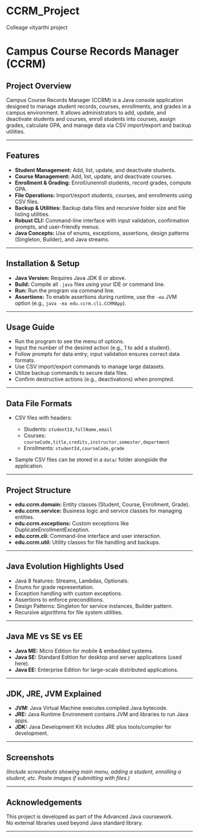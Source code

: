 # CCRM_Project
Colleage vityarthi project
# Campus Course Records Manager (CCRM)

## Project Overview

Campus Course Records Manager (CCRM) is a Java console application designed to manage student records, courses, enrollments, and grades in a campus environment. It allows administrators to add, update, and deactivate students and courses, enroll students into courses, assign grades, calculate GPA, and manage data via CSV import/export and backup utilities.

---

## Features

- **Student Management:** Add, list, update, and deactivate students.
- **Course Management:** Add, list, update, and deactivate courses.
- **Enrollment & Grading:** Enroll/unenroll students, record grades, compute GPA.
- **File Operations:** Import/export students, courses, and enrollments using CSV files.
- **Backup & Utilities:** Backup data files and recursive folder size and file listing utilities.
- **Robust CLI:** Command-line interface with input validation, confirmation prompts, and user-friendly menus.
- **Java Concepts:** Use of enums, exceptions, assertions, design patterns (Singleton, Builder), and Java streams.

---

## Installation & Setup

- **Java Version:** Requires Java JDK 8 or above.
- **Build:** Compile all `.java` files using your IDE or command line.
- **Run:** Run the program via command line.
- **Assertions:** To enable assertions during runtime, use the `-ea` JVM option (e.g., `java -ea edu.ccrm.cli.CCRMApp`).

---

## Usage Guide

- Run the program to see the menu of options.
- Input the number of the desired action (e.g., 1 to add a student).
- Follow prompts for data entry; input validation ensures correct data formats.
- Use CSV import/export commands to manage large datasets.
- Utilize backup commands to secure data files.
- Confirm destructive actions (e.g., deactivations) when prompted.

---

## Data File Formats

- CSV files with headers:

  - Students: `studentId,fullName,email`
  - Courses: `courseCode,title,credits,instructor,semester,department`
  - Enrollments: `studentId,courseCode,grade`

- Sample CSV files can be stored in a `data/` folder alongside the application.

---

## Project Structure

- **edu.ccrm.domain:** Entity classes (Student, Course, Enrollment, Grade).
- **edu.ccrm.service:** Business logic and service classes for managing entities.
- **edu.ccrm.exceptions:** Custom exceptions like DuplicateEnrollmentException.
- **edu.ccrm.cli:** Command-line interface and user interaction.
- **edu.ccrm.util:** Utility classes for file handling and backups.

---

## Java Evolution Highlights Used

- Java 8 features: Streams, Lambdas, Optionals.
- Enums for grade representation.
- Exception handling with custom exceptions.
- Assertions to enforce preconditions.
- Design Patterns: Singleton for service instances, Builder pattern.
- Recursive algorithms for file system utilities.

---

## Java ME vs SE vs EE

- **Java ME:** Micro Edition for mobile & embedded systems.
- **Java SE:** Standard Edition for desktop and server applications (used here).
- **Java EE:** Enterprise Edition for large-scale distributed applications.

---

## JDK, JRE, JVM Explained

- **JVM:** Java Virtual Machine executes compiled Java bytecode.
- **JRE:** Java Runtime Environment contains JVM and libraries to run Java apps.
- **JDK:** Java Development Kit includes JRE plus tools/compiler for development.

---

## Screenshots

*(Include screenshots showing main menu, adding a student, enrolling a student, etc. Paste images if submitting with files.)*

---

## Acknowledgements

This project is developed as part of the Advanced Java coursework.  
No external libraries used beyond Java standard library.

---

